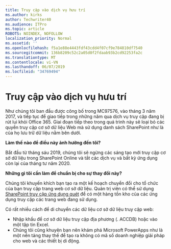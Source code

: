 ```yaml
---
title: Truy cập vào dịch vụ hưu trí
ms.author: kirks
author: Techwriter40
ms.audience: ITPro
ms.topic: article
ROBOTS: NOINDEX, NOFOLLOW
localization_priority: Normal
ms.assetid: ''
ms.openlocfilehash: f5a1e88e4443fdf43cdd4f07cf9e784810df7540
ms.sourcegitcommit: 136b8209c52c2a05d0f2fdaab93b2cd92253fa2c
ms.translationtype: MT
ms.contentlocale: vi-VN
ms.lasthandoff: 06/07/2019
ms.locfileid: "34769494"
---
```

# <a name="access-services-retirement"></a>Truy cập vào dịch vụ hưu trí

Như chúng tôi ban đầu được công bố trong MC97576, vào tháng 3 năm 2017, và tiếp tục để giao tiếp trong những năm qua dịch vụ truy cập đang bị rút lui khỏi Office 365. Giai đoạn tiếp theo trong quá trình này sẽ loại bỏ các quyền truy cập cơ sở dữ liệu Web mà sử dụng danh sách SharePoint như là của họ lưu trữ dữ liệu nằm bên dưới.

**Làm thế nào để điều này ảnh hưởng đến tôi?**

Bắt đầu từ tháng sáu 2019, chúng tôi sẽ ngừng các sáng tạo mới truy cập cơ sở dữ liệu trong SharePoint Online và tắt các dịch vụ và bất kỳ ứng dụng còn lại của tháng tư năm 2020.

**Những gì tôi cần làm để chuẩn bị cho sự thay đổi này?**

Chúng tôi khuyến khích bạn tạo ra một kế hoạch chuyển đổi cho tổ chức của bạn truy cập trang web cơ sở dữ liệu. Quản trị viên có thể sử dụng [SharePoint truy cập ứng dụng quét](https://github.com/SharePoint/PnP-Tools/tree/master/Solutions/SharePoint.AccessApp.Scanner) để có một hàng tồn kho của các ứng dụng truy cập các trang web đang sử dụng. 

Có rất nhiều cách để di chuyển các dữ liệu cơ sở dữ liệu truy cập web:

- Nhập khẩu để cơ sở dữ liệu truy cập địa phương (. ACCDB) hoặc vào một tập tin Excel.
- Chúng tôi cũng khuyên bạn nên khám phá Microsoft PowerApps như là một nền tảng thay thế để tạo ra không có mã số doanh nghiệp giải pháp cho web và các thiết bị di động.